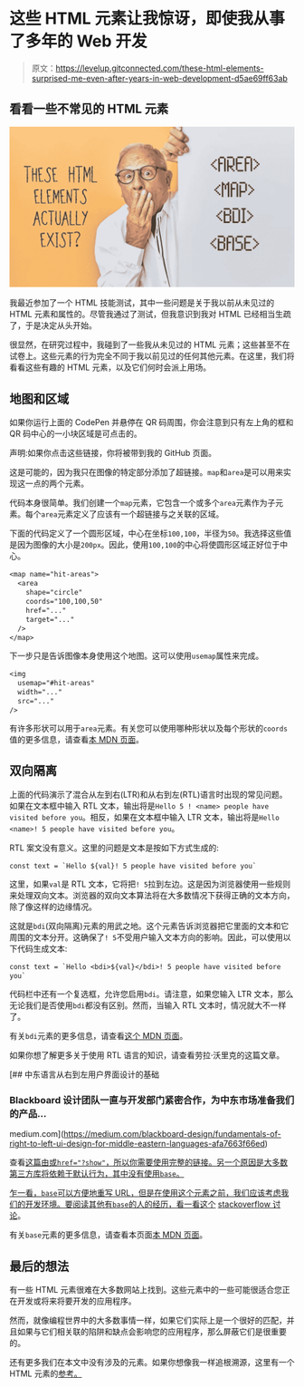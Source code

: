 # 这些 HTML 元素让我惊讶，即使我从事了多年的 Web 开发

> 原文：<https://levelup.gitconnected.com/these-html-elements-surprised-me-even-after-years-in-web-development-d5ae69ff63ab>

## 看看一些不常见的 HTML 元素

![](img/7b669b0072edb88f7a22cd3870304e53.png)

我最近参加了一个 HTML 技能测试，其中一些问题是关于我以前从未见过的 HTML 元素和属性的。尽管我通过了测试，但我意识到我对 HTML 已经相当生疏了，于是决定从头开始。

很显然，在研究过程中，我碰到了一些我从未见过的 HTML 元素；这些甚至不在试卷上。这些元素的行为完全不同于我以前见过的任何其他元素。在这里，我们将看看这些有趣的 HTML 元素，以及它们何时会派上用场。

## 地图和区域

如果你运行上面的 CodePen 并悬停在 QR 码周围，你会注意到只有左上角的框和 QR 码中心的一小块区域是可点击的。

声明:如果你点击这些链接，你将被带到我的 GitHub 页面。

这是可能的，因为我只在图像的特定部分添加了超链接。`map`和`area`是可以用来实现这一点的两个元素。

代码本身很简单。我们创建一个`map`元素，它包含一个或多个`area`元素作为子元素。每个`area`元素定义了应该有一个超链接与之关联的区域。

下面的代码定义了一个圆形区域，中心在坐标`100,100`，半径为`50`。我选择这些值是因为图像的大小是`200px`。因此，使用`100,100`的中心将使圆形区域正好位于中心。

```
<map name="hit-areas">
  <area
    shape="circle"
    coords="100,100,50"
    href="..."
    target="..."
  />
</map>
```

下一步只是告诉图像本身使用这个地图。这可以使用`usemap`属性来完成。

```
<img
  usemap="#hit-areas"
  width="..."
  src="..."
/>
```

有许多形状可以用于`area`元素。有关您可以使用哪种形状以及每个形状的`coords`值的更多信息，请查看[本 MDN 页面](https://developer.mozilla.org/en-US/docs/Web/HTML/Element/area)。

## 双向隔离

上面的代码演示了混合从左到右(LTR)和从右到左(RTL)语言时出现的常见问题。如果在文本框中输入 RTL 文本，输出将是`Hello 5 ! <name> people have visited before you`。相反，如果在文本框中输入 LTR 文本，输出将是`Hello <name>! 5 people have visited before you`。

RTL 案文没有意义。这里的问题是文本是按如下方式生成的:

```
const text = `Hello ${val}! 5 people have visited before you`
```

这里，如果`val`是 RTL 文本，它将把`! 5`拉到左边。这是因为浏览器使用一些规则来处理双向文本。浏览器的双向文本算法将在大多数情况下获得正确的文本方向，除了像这样的边缘情况。

这就是`bdi`(双向隔离)元素的用武之地。这个元素告诉浏览器把它里面的文本和它周围的文本分开。这确保了`! 5`不受用户输入文本方向的影响。因此，可以使用以下代码生成文本:

```
const text = `Hello <bdi>${val}</bdi>! 5 people have visited before you`
```

代码栏中还有一个复选框，允许您启用`bdi`。请注意，如果您输入 LTR 文本，那么无论我们是否使用`bdi`都没有区别。然而，当输入 RTL 文本时，情况就大不一样了。

有关`bdi`元素的更多信息，请查看[这个 MDN 页面](https://developer.mozilla.org/en-US/docs/Web/HTML/Element/bdi)。

如果你想了解更多关于使用 RTL 语言的知识，请查看劳拉·沃里克的这篇文章。

[](https://medium.com/blackboard-design/fundamentals-of-right-to-left-ui-design-for-middle-eastern-languages-afa7663f66ed) [## 中东语言从右到左用户界面设计的基础

### Blackboard 设计团队一直与开发部门紧密合作，为中东市场准备我们的产品…

medium.com](https://medium.com/blackboard-design/fundamentals-of-right-to-left-ui-design-for-middle-eastern-languages-afa7663f66ed) 

查看[这篇由](https://uxplanet.org/right-to-left-development-tips-and-tricks-fa481e86ae26)[或`href="?show"`，所以你需要使用完整的链接。另一个原因是大多数第三方库将依赖于默认行为，其中没有使用`base`。](https://medium.com/u/61eefd2ebfab#some-heading)

[乍一看，`base`可以方便地重写 URL，但是在使用这个元素之前，我们应该考虑我们的开发环境。要阅读其他有`base`的人的经历，看一看这个](https://medium.com/u/61eefd2ebfab#some-heading) [stackoverflow 讨论](https://stackoverflow.com/questions/1889076/what-are-the-recommendations-for-html-base-tag)。

有关`base`元素的更多信息，请查看本页面[本 MDN 页面](https://developer.mozilla.org/en-US/docs/Web/HTML/Element/base)。

## 最后的想法

有一些 HTML 元素很难在大多数网站上找到。这些元素中的一些可能很适合您正在开发或将来将要开发的应用程序。

然而，就像编程世界中的大多数事情一样，如果它们实际上是一个很好的匹配，并且如果与它们相关联的陷阱和缺点会影响您的应用程序，那么屏蔽它们是很重要的。

还有更多我们在本文中没有涉及的元素。如果你想像我一样追根溯源，这里有一个 HTML 元素的[参考。](https://developer.mozilla.org/en-US/docs/Web/HTML/Element)